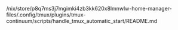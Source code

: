 /nix/store/p8q7ms3j7mgimki4zb3kk620x8lmnwlw-home-manager-files/.config/tmux/plugins/tmux-continuum/scripts/handle_tmux_automatic_start/README.md